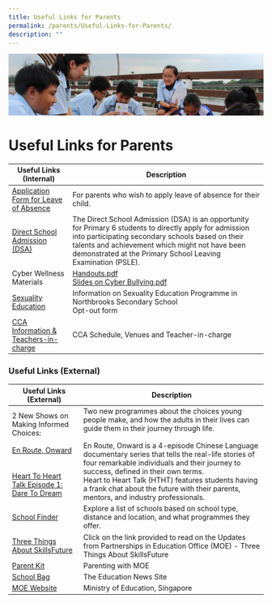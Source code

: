 ```yaml
---
title: Useful Links for Parents
permalink: /parents/Useful-Links-for-Parents/
description: ""
---
```

![](/images/Parentsbanner.jpg)

Useful Links for Parents
========================

| Useful Links (Internal) | Description |
|---|---|
| [Application Form for Leave of Absence](https://form.gov.sg/#!/60cc38174363940011bb95a3) |  For parents who wish to apply leave of absence for their child. |
|  [Direct School Admission (DSA)](/northbrooks-experience/DSA-at-Northbrooks/permalink/) | The Direct School Admission (DSA) is an opportunity for Primary 6 students to directly apply for admission into participating secondary schools based on their talents and achievement which might not have been demonstrated at the Primary School Leaving Examination (PSLE). |
| Cyber Wellness Materials | [Handouts.pdf](/files/Additional%20Slides%20to%20Print%20as%20Handouts.pdf)<br>[Slides on Cyber Bullying.pdf](/files/Additional%20Slides%20to%20share%20on%20cyber%20bullying.pdf) |
| [Sexuality Education](/co-curriculum/CCE/Sexuality-Education-Programme/permalink/) | Information on Sexuality Education Programme in Northbrooks Secondary School<br>Opt-out form |
| [CCA Information & Teachers-in-charge](/co-curriculum/CCA/CCA/permalink/) | CCA Schedule, Venues and Teacher-in-charge |


### Useful Links (External)

| Useful Links (External) | Description |
|---|---|
| 2 New Shows on Making Informed Choices:<br> <br>[En Route, Onward](https://www.youtube.com/watch?v=D_dUaw_Bk4E)<br><br><br>[Heart To Heart Talk Episode 1: Dare To Dream](https://www.youtube.com/watch?v=oErCODtoqWI)  | Two new programmes about the choices young people make, and how the adults in their lives can guide them in their journey through life.<br> <br>En Route, Onward is a 4-episode Chinese Language documentary series that tells the real-life stories of four remarkable individuals and their journey to success, defined in their own terms.<br>Heart to Heart Talk (HTHT) features students having a frank chat about the future with their parents, mentors, and industry professionals. |
| [School Finder](https://www.moe.gov.sg/schoolfinder/) | Explore a list of schools based on school type, distance and location, and what programmes they offer. |
| [Three Things About SkillsFuture](/people/Parents/Three-Things-About-SkillsFuture/permalink/) | Click on the link provided to read on the Updates from Partnerships in Education Office (MOE) - Three Things About SkillsFuture |
| [Parent Kit](https://www.moe.gov.sg/parentkit) | Parenting with MOE |
| [School Bag](https://www.schoolbag.edu.sg/) | The Education News Site |
| [MOE Website](https://www.moe.gov.sg/) | Ministry of Education, Singapore |

